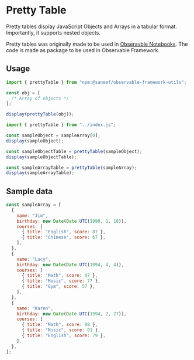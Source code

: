 # Pretty Table

Pretty tables display JavaScript Objects and Arrays in a tabular format.
Importantly, it supports nested objects.

Pretty tables was originally made to be used in [Obseravble Notebooks](https://observablehq.com/@saneef/pretty-tables).
The code is made as package to be used in Observable Framework.

## Usage

```js run=false
import { prettyTable } from "npm:@saneef/observable-framework-utils";

const obj = [
  /* Array of objects */
];

display(prettyTable(obj));
```

```js
import { prettyTable } from "../index.js";
```

```js echo
const sampleObject = sampleArray[0];
display(sampleObject);
```

```js echo
const sampleObjectTable = prettyTable(sampleObject);
display(sampleObjectTable);
```

```js echo
const sampleArrayTable = prettyTable(sampleArray);
display(sampleArrayTable);
```

## Sample data

```js echo
const sampleArray = [
  {
    name: "Jim",
    birthday: new Date(Date.UTC(1990, 1, 18)),
    courses: [
      { title: "English", score: 87 },
      { title: "Chinese", score: 67 },
    ],
  },
  {
    name: "Lucy",
    birthday: new Date(Date.UTC(1994, 4, 4)),
    courses: [
      { title: "Math", score: 97 },
      { title: "Music", score: 77 },
      { title: "Gym", score: 57 },
    ],
  },
  {
    name: "Karen",
    birthday: new Date(Date.UTC(1994, 2, 27)),
    courses: [
      { title: "Math", score: 98 },
      { title: "Music", score: 81 },
      { title: "English", score: 79 },
    ],
  },
];
```